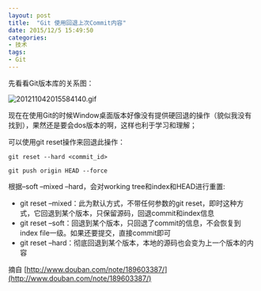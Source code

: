 ```yaml
---
layout: post
title:  "Git 使用回退上次Commit内容"
date: 2015/12/5 15:49:50 
categories:
- 技术
tags:
- Git
---
```



先看看Git版本库的关系图：

![201211042015584140.gif]({{site.baseurl}}/public/img/201211042015584140.gif)



现在在使用Git的时候Window桌面版本好像没有提供硬回退的操作（貌似我没有找到），果然还是要会dos版本的啊，这样也利于学习和理解；

可以使用git reset操作来回退此操作：

	git reset --hard <commit_id>

    git push origin HEAD --force


根据–soft –mixed –hard，会对working tree和index和HEAD进行重置:

- git reset –mixed：此为默认方式，不带任何参数的git reset，即时这种方式，它回退到某个版本，只保留源码，回退commit和index信息
- git reset –soft：回退到某个版本，只回退了commit的信息，不会恢复到index file一级。如果还要提交，直接commit即可
- git reset –hard：彻底回退到某个版本，本地的源码也会变为上一个版本的内容

摘自
[http://www.douban.com/note/189603387/](http://www.douban.com/note/189603387/)


